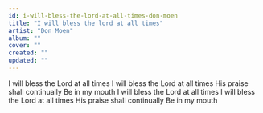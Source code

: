 ```yaml
---
id: i-will-bless-the-lord-at-all-times-don-moen
title: "I will bless the lord at all times"
artist: "Don Moen"
album: ""
cover: ""
created: ""
updated: ""
---
```


I will bless the Lord at all times
I will bless the Lord at all times
His praise shall continually
Be in my mouth
I will bless the Lord at all times
I will bless the Lord at all times
His praise shall continually
Be in my mouth